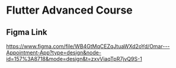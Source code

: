 # Flutter Advanced Course

## Figma Link

https://www.figma.com/file/WB4GtMqCEZqJtuaWXd2oYd/Omar---Appointment-App?type=design&node-id=157%3A8718&mode=design&t=zxvViaqTpR7jvQ9S-1

